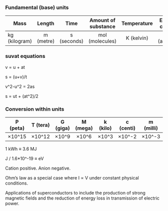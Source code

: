 ### Fundamental (base) units
|  Mass  |  Length  |  Time  |  Amount of substance  |Temperature  |Electric current  |  Luminous intensity  |
| ------------- |:-------------:|:-------------:|:-------------:|:-------------:|:-------------:| -----:|
| kg (kilogram) | m (metre) | s (seconds) | mol (molecules) | K (kelvin) | A (ampere) | cd (candela) |

### suvat equations
v = u + at

s = (u+v)/t

v^2-u^2 = 2as

s = ut + (at^2)/2

### Conversion within units

| P (peta) | T (tera) | G (giga) | M (mega) | k (kilo) | c (centi) | m (milli) | μ (micro) | n (nano) | p (pico) | f (femto) |
| ----------- |:-----------:|:-----------:|:-----------:|:-----------:|:-----------:|:-----------:|:-----------:|:-----------:|:-----------:| ---------:|
| ×10^15 | ×10^12 | ×10^9 | ×10^6 | ×10^3 | ×10^-2 | ×10^-3 | ×10^-6 | ×10^-9 | ×10^-12 | ×10^-15 |

1 kWh ≡ 3.6 MJ       

J / 1.6*10^-19 ≡ eV

Cation positive. Anion negative.

Ohm’s law as a special case where I ∝ V under constant physical conditions.

Applications of superconductors to include the production of strong magnetic fields and the reduction of energy loss in transmission of electric power.
